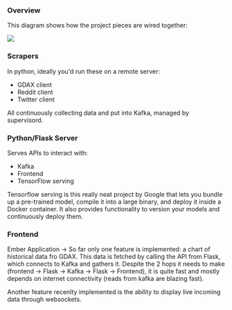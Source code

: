 ### Overview

This diagram shows how the project pieces are wired together:

![](architecture.jpg)

### Scrapers

In python, ideally you'd run these on a remote server:

- GDAX client 
- Reddit client 
- Twitter client 


All continuously collecting data and put into Kafka, managed by supervisord.

### Python/Flask Server

Serves APIs to interact with:

- Kafka
- Frontend 
- TensorFlow serving

Tensorflow serving is this really neat project by Google that lets you bundle up a 
pre-trained model, compile it into a large binary, and deploy it inside a Docker 
container. It also provides functionality to version your models and continuously 
deploy them.

### Frontend

Ember Application → So far only one feature is implemented: a chart of historical 
data fro GDAX. This data is fetched by calling the API from Flask, which connects to
Kafka and gathers it. Despite the 2 hops it needs to make 
(frontend → Flask → Kafka → Flask → Frontend), it is quite fast and mostly depends on 
internet connectivity (reads from kafka are blazing fast). 
 
Another feature recenlty implemented is the ability to display live incoming data through
websockets. 


